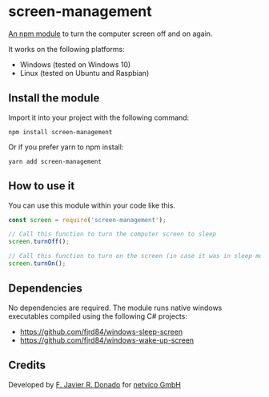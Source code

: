 # screen-management

[An npm module](https://www.npmjs.com/package/screen-management) to turn the computer screen off and on again.

It works on the following platforms:

- Windows (tested on Windows 10)
- Linux (tested on Ubuntu and Raspbian)

## Install the module

Import it into your project with the following command:

`npm install screen-management`

Or if you prefer yarn to npm install:

`yarn add screen-management` 

## How to use it

You can use this module within your code like this.

```js
const screen = require('screen-management');

// Call this function to turn the computer screen to sleep
screen.turnOff(); 

// Call this function to turn on the screen (in case it was in sleep mode)
screen.turnOn(); 
```

## Dependencies

No dependencies are required. The module runs native windows executables compiled using the following C# projects:

- https://github.com/fjrd84/windows-sleep-screen
- https://github.com/fjrd84/windows-wake-up-screen

## Credits

Developed by [F. Javier R. Donado](https://www.jdonado.com) for [netvico GmbH](http://www.netvico.com)